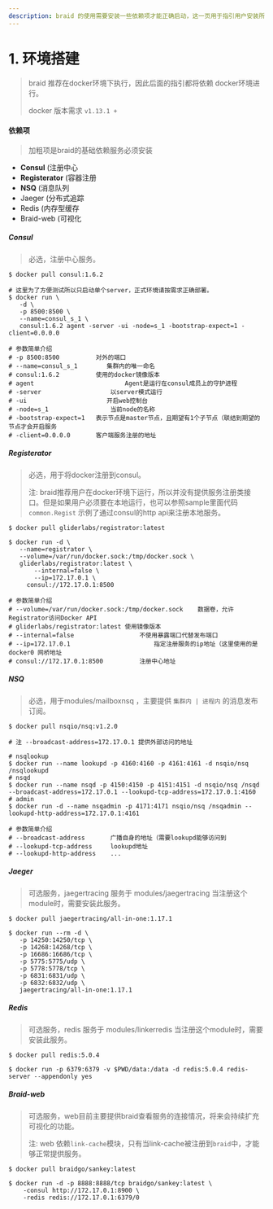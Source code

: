 ```yaml
---
description: braid 的使用需要安装一些依赖项才能正确启动，这一页用于指引用户安装所需的依赖项
---
```


# 1. 环境搭建

> braid 推荐在docker环境下执行，因此后面的指引都将依赖 docker环境进行。
>
> docker 版本需求 `v1.13.1 +`



#### 依赖项

> 加粗项是braid的基础依赖服务必须安装

* **Consul** \(注册中心
* **Registerator** \(容器注册
* **NSQ** \(消息队列
* Jaeger \(分布式追踪
* Redis \(内存型缓存
* Braid-web \(可视化



##### Consul

> 必选，注册中心服务。

```shell
$ docker pull consul:1.6.2

# 这里为了方便测试所以只启动单个server，正式环境请按需求正确部署。
$ docker run \
   -d \
   -p 8500:8500 \
   --name=consul_s_1 \
   consul:1.6.2 agent -server -ui -node=s_1 -bootstrap-expect=1 -client=0.0.0.0
   
# 参数简单介绍
# -p 8500:8500 			对外的端口
# --name=consul_s_1 	   集群内的唯一命名
# consul:1.6.2 			使用的docker镜像版本
# agent 						Agent是运行在consul成员上的守护进程
# -server 					以server模式运行
# -ui 					   开启web控制台
# -node=s_1 				当前node的名称
# -bootstrap-expect=1   表示节点是master节点，且期望有1个子节点（联结到期望的节点才会开启服务
# -client=0.0.0.0 		客户端服务注册的地址
```



##### Registerator

> 必选，用于将docker注册到consul。
>
> 注: braid推荐用户在docker环境下运行，所以并没有提供服务注册类接口。但是如果用户必须要在本地运行，也可以参照sample里面代码`common.Regist` 示例了通过consul的http api来注册本地服务。

```shell
$ docker pull gliderlabs/registrator:latest

$ docker run -d \
   --name=registrator \
   --volume=/var/run/docker.sock:/tmp/docker.sock \
   gliderlabs/registrator:latest \
       --internal=false \
       --ip=172.17.0.1 \
     consul://172.17.0.1:8500
     
# 参数简单介绍
# --volume=/var/run/docker.sock:/tmp/docker.sock	数据卷，允许Registrator访问Docker API
# gliderlabs/registrator:latest	使用镜像版本
# --internal=false					不使用暴露端口代替发布端口
# --ip=172.17.0.1						指定注册服务的ip地址（这里使用的是docker0 网桥地址
# consul://172.17.0.1:8500			注册中心地址
```



##### NSQ

> 必选，用于modules/mailboxnsq ，主要提供 `集群内 | 进程内` 的消息发布订阅。

```shell
$ docker pull nsqio/nsq:v1.2.0

# 注 --broadcast-address=172.17.0.1 提供外部访问的地址

# nsqlookup
$ docker run --name lookupd -p 4160:4160 -p 4161:4161 -d nsqio/nsq /nsqlookupd
# nsqd
$ docker run --name nsqd -p 4150:4150 -p 4151:4151 -d nsqio/nsq /nsqd --broadcast-address=172.17.0.1 --lookupd-tcp-address=172.17.0.1:4160
# admin
$ docker run -d --name nsqadmin -p 4171:4171 nsqio/nsq /nsqadmin --lookupd-http-address=172.17.0.1:4161

# 参数简单介绍
# --broadcast-address 		广播自身的地址（需要lookupd能够访问到
# --lookupd-tcp-address 	lookupd地址
# --lookupd-http-address 	...
```



##### Jaeger

> 可选服务，jaegertracing 服务于 modules/jaegertracing 当注册这个module时，需要安装此服务。

```shell
$ docker pull jaegertracing/all-in-one:1.17.1

$ docker run --rm -d \
   -p 14250:14250/tcp \
   -p 14268:14268/tcp \
   -p 16686:16686/tcp \
   -p 5775:5775/udp \
   -p 5778:5778/tcp \
   -p 6831:6831/udp \
   -p 6832:6832/udp \
   jaegertracing/all-in-one:1.17.1
```



##### Redis

> 可选服务，redis 服务于 modules/linkerredis 当注册这个module时，需要安装此服务。

```shell
$ docker pull redis:5.0.4

$ docker run -p 6379:6379 -v $PWD/data:/data -d redis:5.0.4 redis-server --appendonly yes
```



##### Braid-web

> 可选服务，web目前主要提供braid查看服务的连接情况，将来会持续扩充可视化的功能。
>
> 注: web 依赖`link-cache`模块，只有当link-cache被注册到`braid`中，才能够正常提供服务。

```shell
$ docker pull braidgo/sankey:latest

$ docker run -d -p 8888:8888/tcp braidgo/sankey:latest \
    -consul http://172.17.0.1:8900 \
    -redis redis://172.17.0.1:6379/0
```


